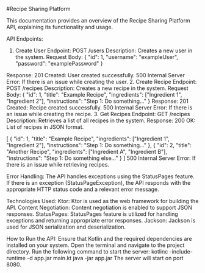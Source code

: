 #Recipe Sharing Platform

This documentation provides an overview of the Recipe Sharing Platform API, explaining its functionality and usage.

API Endpoints:
1. Create User
Endpoint: POST /users
Description: Creates a new user in the system.
Request Body:
{
  "id": 1,
  "username": "exampleUser",
  "password": "examplePassword"
}

Response:
201 Created: User created successfully.
500 Internal Server Error: If there is an issue while creating the user.
2. Create Recipe
Endpoint: POST /recipes
Description: Creates a new recipe in the system.
Request Body:
{
  "id": 1,
  "title": "Example Recipe",
  "ingredients": ["Ingredient 1", "Ingredient 2"],
  "instructions": "Step 1: Do something..."
}
Response:
201 Created: Recipe created successfully.
500 Internal Server Error: If there is an issue while creating the recipe.
3. Get Recipes
Endpoint: GET /recipes
Description: Retrieves a list of all recipes in the system.
Response:
200 OK: List of recipes in JSON format.

[
  {
    "id": 1,
    "title": "Example Recipe",
    "ingredients": ["Ingredient 1", "Ingredient 2"],
    "instructions": "Step 1: Do something..."
  },
  {
    "id": 2,
    "title": "Another Recipe",
    "ingredients": ["Ingredient A", "Ingredient B"],
    "instructions": "Step 1: Do something else..."
  }
]
500 Internal Server Error: If there is an issue while retrieving recipes.

Error Handling:
The API handles exceptions using the StatusPages feature.
If there is an exception (StatusPageException),
the API responds with the appropriate HTTP status code and a relevant error message.

Technologies Used:
Ktor: Ktor is used as the web framework for building the API.
Content Negotiation: Content negotiation is enabled to support JSON responses.
StatusPages: StatusPages feature is utilized for handling exceptions and returning appropriate error responses.
Jackson: Jackson is used for JSON serialization and deserialization.

How to Run the API:
Ensure that Kotlin and the required dependencies are installed on your system.
Open the terminal and navigate to the project directory.
Run the following command to start the server:
kotlinc -include-runtime -d app.jar main.kt
java -jar app.jar
The server will start on port 8080.
